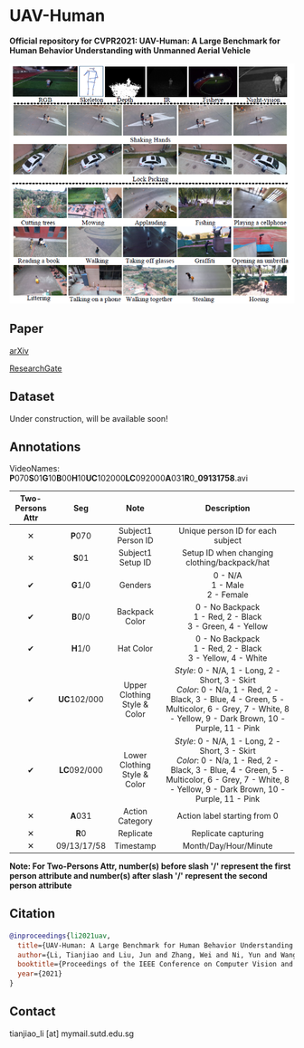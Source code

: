 # UAV-Human

**Official repository for CVPR2021: UAV-Human: A Large Benchmark for Human Behavior Understanding with Unmanned Aerial Vehicle**

![](imgs/samples.png)

## Paper

[arXiv](https://arxiv.org/abs/2104.00946)

[ResearchGate](https://www.researchgate.net/publication/350558689_UAV-Human_A_Large_Benchmark_for_Human_Behavior_Understanding_with_Unmanned_Aerial_Vehicles)

## Dataset
Under construction, will be available soon!

## Annotations

VideoNames: **P**070**S**01**G**10**B**00**H**10**UC**102000**LC**092000**A**031**R**0_**09131758**.avi

<!-- SkeletonFileNames: -->
<!-- **P**070**S**01**G**10**B**00**H**10**UC**102000**LC**092000**A**031**R**0_09131758.txt -->

<!-- ImageFileNames: -->
<!-- **P**070**S**01**G**10**B**00**H**10**UC**102000**LC**092000**A**031**R**0_09131758_117_bbox.jpg -->


Two-Persons Attr |Seg|Note|Description
|:-:|:-:|:-:|:-:|
| &#10005; |**P**070| Subject1 <br> Person ID | Unique person ID for each subject |
|&#10005;|**S**01| Subject1 <br> Setup ID | Setup ID when changing clothing/backpack/hat |
|&#10004;|**G**1/0| Genders  | 0 - N/A <br> 1 - Male <br>  2 - Female |
|&#10004;|**B**0/0| Backpack Color | 0 - No Backpack <br> 1 - Red, 2 - Black <br> 3 - Green, 4 - Yellow|
|&#10004;|**H**1/0| Hat Color | 0 - No Backpack <br> 1 - Red, 2 - Black <br> 3 - Yellow, 4 - White|
|&#10004;|**UC**102/000| Upper Clothing <br> Style & Color | *Style*: 0 - N/A, 1 - Long, 2 - Short, 3 - Skirt <br> *Color*: 0 - N/a, 1 - Red, 2 - Black, 3 - Blue, 4 - Green, 5 - Multicolor, 6 - Grey, 7 - White, 8 - Yellow, 9 - Dark Brown, 10 - Purple, 11 - Pink |
|&#10004;|**LC**092/000| Lower Clothing <br> Style & Color | *Style*: 0 - N/A, 1 - Long, 2 - Short, 3 - Skirt <br> *Color*: 0 - N/a, 1 - Red, 2 - Black, 3 - Blue, 4 - Green, 5 - Multicolor, 6 - Grey, 7 - White, 8 - Yellow, 9 - Dark Brown, 10 - Purple, 11 - Pink |
|&#10005;|**A**031| Action Category | Action label starting from 0 |
|&#10005;|**R**0| Replicate | Replicate capturing |
| &#10005; |09/13/17/58| Timestamp | Month/Day/Hour/Minute

**Note: For Two-Persons Attr, number(s) before slash '/' represent the first person attribute and number(s) after slash '/' represent the second person attribute**



## Citation

```bibtex
@inproceedings{li2021uav,
  title={UAV-Human: A Large Benchmark for Human Behavior Understanding with Unmanned Aerial Vehicles},
  author={Li, Tianjiao and Liu, Jun and Zhang, Wei and Ni, Yun and Wang, Wenqian and Li, Zhiheng},
  booktitle={Proceedings of the IEEE Conference on Computer Vision and Pattern Recognition},
  year={2021}
}
```

## Contact

tianjiao_li [at] mymail.sutd.edu.sg
